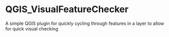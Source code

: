 QGIS_VisualFeatureChecker
=========================

A simple QGIS plugin for quickly cycling through features in a layer to allow for quick visual checking
